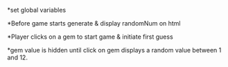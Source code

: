 *set global variables

*Before game starts generate & display randomNum on html

*Player clicks on a gem to start game & initiate first guess

*gem value is hidden until 
click on gem displays a random value between 1 and 12.




